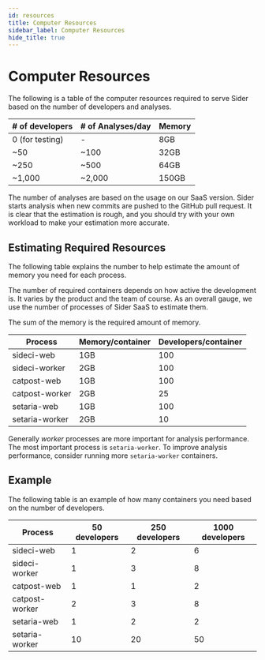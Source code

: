 ```yaml
---
id: resources
title: Computer Resources
sidebar_label: Computer Resources
hide_title: true
---
```


# Computer Resources

The following is a table of the computer resources required to serve Sider based on the number of developers and analyses.

| # of developers | # of Analyses/day | Memory |
|-----------------|---------------|--------|
| 0 (for testing) | -             | 8GB    |
| ~50             | ~100          | 32GB   |
| ~250            | ~500          | 64GB   |
| ~1,000          | ~2,000        | 150GB  |

The number of analyses are based on the usage on our SaaS version.
Sider starts analysis when new commits are pushed to the GitHub pull request.
It is clear that the estimation is rough, and you should try with your own workload to make your estimation more accurate.

## Estimating Required Resources

The following table explains the number to help estimate the amount of memory you need for each process.

The number of required containers depends on how active the development is.
It varies by the product and the team of course.
As an overall gauge, we use the number of processes of Sider SaaS to estimate them.

The sum of the memory is the required amount of memory.

| Process | Memory/container | Developers/container |
|---|---|---|
| sideci-web | 1GB | 100 |
| sideci-worker | 2GB | 100 |
| catpost-web | 1GB | 100 |
| catpost-worker | 2GB | 25 |
| setaria-web | 1GB | 100 |
| setaria-worker | 2GB | 10 |

Generally *worker* processes are more important for analysis performance.
The most important process is `setaria-worker`.
To improve analysis performance, consider running more `setaria-worker` containers.

## Example

The following table is an example of how many containers you need based on the number of developers.

| Process | 50 developers | 250 developers | 1000 developers |
|--|--|--|--|
| sideci-web | 1 | 2 | 6 |
| sideci-worker | 1 | 3 | 8 |
| catpost-web | 1 | 1 | 2 |
| catpost-worker | 2 | 3 | 8 |
| setaria-web | 1 | 2 | 2 |
| setaria-worker | 10 | 20 | 50 |
